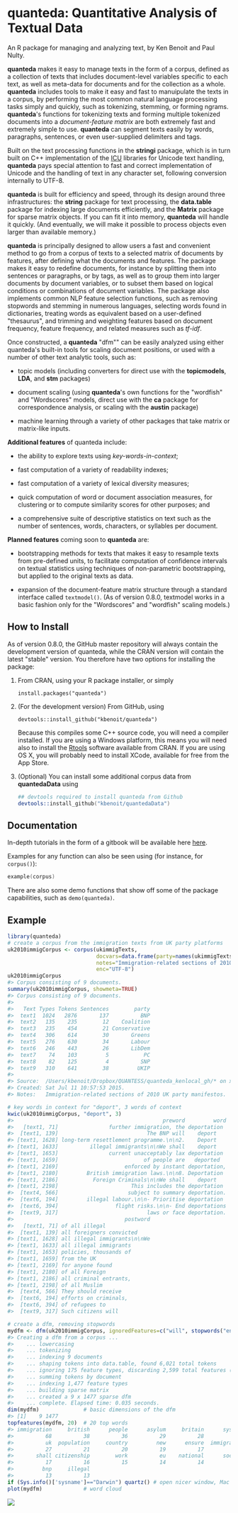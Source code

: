 <!-- README.md is generated from README.Rmd. Please edit that file -->
quanteda: Quantitative Analysis of Textual Data
===============================================

An R package for managing and analyzing text, by Ken Benoit and Paul Nulty.

**quanteda** makes it easy to manage texts in the form of a corpus, defined as a collection of texts that includes document-level variables specific to each text, as well as meta-data for documents and for the collection as a whole. **quanteda** includes tools to make it easy and fast to manuipulate the texts in a corpus, by performing the most common natural language processing tasks simply and quickly, such as tokenizing, stemming, or forming ngrams. **quanteda**'s functions for tokenizing texts and forming multiple tokenized documents into a *document-feature matrix* are both extremely fast and extremely simple to use. **quanteda** can segment texts easily by words, paragraphs, sentences, or even user-supplied delimiters and tags.

Built on the text processing functions in the **stringi** package, which is in turn built on C++ implementation of the [ICU](http://www.icu-project.org/) libraries for Unicode text handling, **quanteda** pays special attention to fast and correct implementation of Unicode and the handling of text in any character set, following conversion internally to UTF-8.

**quanteda** is built for efficiency and speed, through its design around three infrastructures: the **string** package for text processing, the **data.table** package for indexing large documents efficiently, and the **Matrix** package for sparse matrix objects. If you can fit it into memory, **quanteda** will handle it quickly. (And eventually, we will make it possible to process objects even larger than available memory.)

**quanteda** is principally designed to allow users a fast and convenient method to go from a corpus of texts to a selected matrix of documents by features, after defining what the documents and features. The package makes it easy to redefine documents, for instance by splitting them into sentences or paragraphs, or by tags, as well as to group them into larger documents by document variables, or to subset them based on logical conditions or combinations of document variables. The package also implements common NLP feature selection functions, such as removing stopwords and stemming in numerous languages, selecting words found in dictionaries, treating words as equivalent based on a user-defined "thesaurus", and trimming and weighting features based on document frequency, feature frequency, and related measures such as *tf-idf*.

Once constructed, a **quanteda** "dfm"" can be easily analyzed using either quanteda's built-in tools for scaling document positions, or used with a number of other text analytic tools, such as:

-   topic models (including converters for direct use with the **topicmodels**, **LDA**, and **stm** packages)

-   document scaling (using **quanteda**'s own functions for the "wordfish" and "Wordscores" models, direct use with the **ca** package for correspondence analysis, or scaling with the **austin** package)

-   machine learning through a variety of other packages that take matrix or matrix-like inputs.

**Additional features** of quanteda include:

-   the ability to explore texts using *key-words-in-context*;

-   fast computation of a variety of readability indexes;

-   fast computation of a variety of lexical diversity measures;

-   quick computation of word or document association measures, for clustering or to compute similarity scores for other purposes; and

-   a comprehensive suite of descriptive statistics on text such as the number of sentences, words, characters, or syllables per document.

**Planned features** coming soon to **quanteda** are:

-   bootstrapping methods for texts that makes it easy to resample texts from pre-defined units, to facilitate computation of confidence intervals on textual statistics using techniques of non-parametric bootstrapping, but applied to the original texts as data.

-   expansion of the document-feature matrix structure through a standard interface called `textmodel()`. (As of version 0.8.0, textmodel works in a basic fashion only for the "Wordscores" and "wordfish" scaling models.)

How to Install
--------------

As of version 0.8.0, the GitHub master repository will always contain the development version of quanteda, while the CRAN version will contain the latest "stable" version. You therefore have two options for installing the package:

1.  From CRAN, using your R package installer, or simply

        install.packages("quanteda")

2.  (For the development version) From GitHub, using

        devtools::install_github("kbenoit/quanteda")

    Because this compiles some C++ source code, you will need a compiler installed. If you are using a Windows platform, this means you will need also to install the [Rtools](http://cran.r-project.org/bin/windows/Rtools/) software available from CRAN. If you are using OS X, you will probably need to install XCode, available for free from the App Store.

3.  (Optional) You can install some additional corpus data from **quantedaData** using

    ``` s
    ## devtools required to install quanteda from Github
    devtools::install_github("kbenoit/quantedaData")
    ```

Documentation
-------------

In-depth tutorials in the form of a gitbook will be available here [here](http://kbenoit.github.io/quanteda).

Examples for any function can also be seen using (for instance, for `corpus()`):

``` s
example(corpus)
```

There are also some demo functions that show off some of the package capabilities, such as `demo(quanteda)`.

Example
-------

``` r
library(quanteda)
# create a corpus from the immigration texts from UK party platforms
uk2010immigCorpus <- corpus(ukimmigTexts,
                            docvars=data.frame(party=names(ukimmigTexts)),
                            notes="Immigration-related sections of 2010 UK party manifestos",
                            enc="UTF-8")
uk2010immigCorpus
#> Corpus consisting of 9 documents.
summary(uk2010immigCorpus, showmeta=TRUE)
#> Corpus consisting of 9 documents.
#> 
#>   Text Types Tokens Sentences        party
#>  text1  1024   2876       137          BNP
#>  text2   135    235        12    Coalition
#>  text3   235    454        21 Conservative
#>  text4   306    614        30       Greens
#>  text5   276    630        34       Labour
#>  text6   246    443        26       LibDem
#>  text7    74    103         5           PC
#>  text8    82    125         4          SNP
#>  text9   310    641        38         UKIP
#> 
#> Source:  /Users/kbenoit/Dropbox/QUANTESS/quanteda_kenlocal_gh/* on x86_64 by kbenoit.
#> Created: Sat Jul 11 10:57:53 2015.
#> Notes:   Immigration-related sections of 2010 UK party manifestos.

# key words in context for "deport", 3 words of context
kwic(uk2010immigCorpus, "deport", 3)
#>                                               preword         word
#>   [text1, 71]                further immigration, the deportation 
#>  [text1, 139]                            The BNP will    deport   
#> [text1, 1628] long-term resettlement programme.\n\n2.    Deport   
#> [text1, 1633]          illegal immigrants\n\nWe shall    deport   
#> [text1, 1653]                current unacceptably lax deportation 
#> [text1, 1659]                           of people are   deported  
#> [text1, 2169]                     enforced by instant deportation,
#> [text1, 2180]         British immigration laws.\n\n8. Deportation 
#> [text1, 2186]           Foreign Criminals\n\nWe shall    deport   
#> [text1, 2198]                       This includes the deportation 
#>  [text4, 566]                      subject to summary deportation.
#>  [text6, 194]         illegal labour.\n\n- Prioritise deportation 
#>  [text6, 394]                  flight risks.\n\n- End deportations
#>  [text9, 317]                            laws or face deportation.
#>                                   postword
#>   [text1, 71] of all illegal              
#>  [text1, 139] all foreigners convicted    
#> [text1, 1628] all illegal immigrants\n\nWe
#> [text1, 1633] all illegal immigrants      
#> [text1, 1653] policies, thousands of      
#> [text1, 1659] from the UK                 
#> [text1, 2169] for anyone found            
#> [text1, 2180] of all Foreign              
#> [text1, 2186] all criminal entrants,      
#> [text1, 2198] of all Muslim               
#>  [text4, 566] They should receive         
#>  [text6, 194] efforts on criminals,       
#>  [text6, 394] of refugees to              
#>  [text9, 317] Such citizens will

# create a dfm, removing stopwords
mydfm <- dfm(uk2010immigCorpus, ignoredFeatures=c("will", stopwords("english")))
#> Creating a dfm from a corpus ...
#>    ... lowercasing
#>    ... tokenizing
#>    ... indexing 9 documents
#>    ... shaping tokens into data.table, found 6,021 total tokens
#>    ... ignoring 175 feature types, discarding 2,599 total features (43.2%)
#>    ... summing tokens by document
#>    ... indexing 1,477 feature types
#>    ... building sparse matrix
#>    ... created a 9 x 1477 sparse dfm
#>    ... complete. Elapsed time: 0.035 seconds.
dim(mydfm)              # basic dimensions of the dfm
#> [1]    9 1477
topfeatures(mydfm, 20)  # 20 top words
#> immigration     british      people      asylum     britain      system 
#>          68          38          36          29          28          27 
#>          uk  population     country         new      ensure  immigrants 
#>          27          21          20          19          17          17 
#>       shall citizenship        work          eu    national      social 
#>          17          16          15          14          14          14 
#>         bnp     illegal 
#>          13          13
if (Sys.info()['sysname']=="Darwin") quartz() # open nicer window, Mac only
plot(mydfm)             # word cloud     
```

![](README-quanteda_example-1.png)

